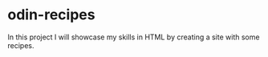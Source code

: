 # odin-recipes
In this project I will showcase my skills in HTML by creating a site with some recipes.